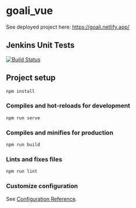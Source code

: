 # goali_vue

See deployed project here: https://goali.netlify.app/

## Jenkins Unit Tests

[![Build Status](https://2768-94-177-118-64.ngrok.io/buildStatus/icon?job=goali_frontend_unit_tests)](https://2768-94-177-118-64.ngrok.io/job/goali_frontend_unit_tests/)

## Project setup
```
npm install
```

### Compiles and hot-reloads for development
```
npm run serve
```

### Compiles and minifies for production
```
npm run build
```

### Lints and fixes files
```
npm run lint
```

### Customize configuration
See [Configuration Reference](https://cli.vuejs.org/config/).
